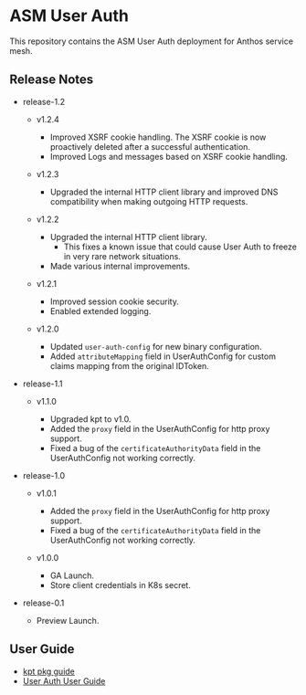 # ASM User Auth

This repository contains the ASM User Auth deployment for Anthos service mesh.

## Release Notes

*   release-1.2
   
    + v1.2.4

        - Improved XSRF cookie handling. The XSRF cookie is now proactively deleted after a successful authentication.
        - Improved Logs and messages based on XSRF cookie handling.

    +   v1.2.3

        - Upgraded the internal HTTP client library and improved DNS compatibility when making outgoing HTTP requests.

    +   v1.2.2

        -   Upgraded the internal HTTP client library.
            -   This fixes a known issue that could cause User Auth to freeze in very rare network situations.
        -   Made various internal improvements.

    +   v1.2.1

        -   Improved session cookie security.
        -   Enabled extended logging.

    +   v1.2.0

        -   Updated `user-auth-config` for new binary configuration.
        -   Added `attributeMapping` field in UserAuthConfig for custom claims
            mapping from the original IDToken.

*   release-1.1

    +   v1.1.0

        -   Upgraded kpt to v1.0.
        -   Added the `proxy` field in the UserAuthConfig for http proxy
            support.
        -   Fixed a bug of the `certificateAuthorityData` field in the
            UserAuthConfig not working correctly.

*   release-1.0

    +   v1.0.1

        -   Added the `proxy` field in the UserAuthConfig for http proxy
            support.
        -   Fixed a bug of the `certificateAuthorityData` field in the
            UserAuthConfig not working correctly.

    +   v1.0.0

        -   GA Launch.
        -   Store client credentials in K8s secret.

*   release-0.1

    -   Preview Launch.

## User Guide

* [kpt pkg guide](./pkg/README.md)
* [User Auth User Guide](https://cloud.google.com/service-mesh/docs/security/end-user-auth)
